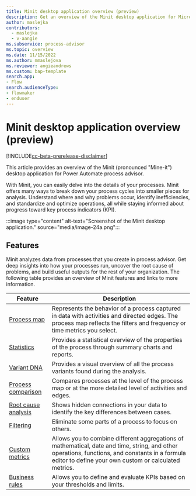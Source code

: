 ```yaml
---
title: Minit desktop application overview (preview)
description: Get an overview of the Minit desktop application for Microsoft Power Automate process advisor.
author: maslejka
contributors:
  - maslejka
  - v-aangie
ms.subservice: process-advisor
ms.topic: overview
ms.date: 11/15/2022
ms.author: mmaslejova
ms.reviewer: angieandrews
ms.custom: bap-template
search.app:
- Flow
search.audienceType:
- flowmaker
- enduser
---
```


# Minit desktop application overview (preview)

[!INCLUDE[cc-beta-prerelease-disclaimer](../includes/cc-beta-prerelease-disclaimer.md)]

This article provides an overview of the Minit (pronounced "Mine-it") desktop application for Power Automate process advisor.

With Minit, you can easily delve into the details of your processes. Minit offers many ways to break down your process cycles into smaller pieces for analysis. Understand where and why problems occur, identify inefficiencies, and standardize and optimize operations, all while staying informed about progress toward key process indicators (KPI).

:::image type="content" alt-text="Screenshot of the Minit desktop application." source="media/image-24a.png":::

## Features

Minit analyzes data from processes that you create in process advisor. Get deep insights into how your processes run, uncover the root cause of problems, and build useful outputs for the rest of your organization. The following table provides an overview of Minit features and links to more information.

| Feature  |Description |
|---------|---------|
| [Process map](process-map.md) | Represents the behavior of a process captured in data with activities and directed edges. The process map reflects the filters and frequency or time metrics you select. |
| [Statistics](statistics.md) | Provides a statistical overview of the properties of the process through summary charts and reports. |
| [Variant DNA](variants.md) | Provides a visual overview of all the process variants found during the analysis. |
| [Process comparison](process-compare-compliance.md) | Compares processes at the level of the process map or at the more detailed level of activities and edges. |
| [Root cause analysis](root-cause-analysis.md) | Shows hidden connections in your data to identify the key differences between cases. |
| [Filtering](filtering.md) | Eliminate some parts of a process to focus on others. |
| [Custom metrics](custom-metrics.md) | Allows you to combine different aggregations of mathematical, date and time, string, and other operations, functions, and constants in a formula editor to define your own custom or calculated metrics. |
| [Business rules](business-rules.md) | Allows you to define and evaluate KPIs based on your thresholds and limits. |

